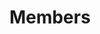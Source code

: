 ---
title: Members
type: landing 

sections:
  - block: people
    content:
      # Choose which groups/teams of users to display.
      title: Meet the Team
      user_groups:
         - Staff
         - Students
         - Part-time Students
         - Alumni
      sort_by: 'Params.weight' # Or 'Rank' etc.
      sort_ascending: false
    design:
      show_social: false
      show_interests: false
      show_role: true
      show_organizations: false
---